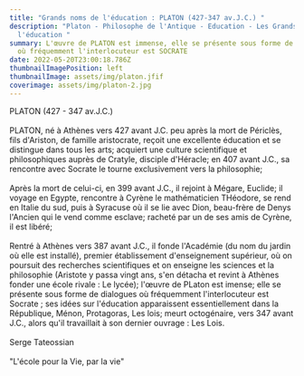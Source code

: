 ```yaml
---
title: "Grands noms de l'éducation : PLATON (427-347 av.J.C.) "
description: "Platon - Philosophe de l'Antique - Education - Les Grands noms de
  l'éducation "
summary: L'œuvre de PLATON est immense, elle se présente sous forme de dialogues
  où fréquemment l'interlocuteur est SOCRATE
date: 2022-05-20T23:00:18.786Z
thumbnailImagePosition: left
thumbnailImage: assets/img/platon.jfif
coverimage: assets/img/platon-2.jpg
---
```

PLATON (427 - 347 av.J.C.)\
\
PLATON, né à Athènes vers 427 avant J.C. peu après la mort de Périclès, fils d'Ariston, de famille aristocrate, reçoit une excellente éducation et se distingue dans tous les arts; acquiert une culture scientifique et philosophiques auprès de Cratyle, disciple d'Héracle; en 407 avant J.C., sa rencontre avec Socrate le tourne exclusivement vers la philosophie; \
\
Après la mort de celui-ci, en 399 avant J.C., il rejoint à Mégare, Euclide; il voyage en Egypte, rencontre à Cyrène le mathématicien THéodore, se rend en Italie du sud, puis à Syracuse où il se lie avec Dion, beau-frère de Denys l'Ancien qui le vend comme esclave; racheté par un de ses amis de Cyrène, il est libéré; \
\
Rentré à Athènes vers 387 avant J.C., il fonde l'Académie (du nom du jardin où elle est installé), premier établissement d'enseignement supérieur, où on poursuit des recherches scientifiques et on enseigne les sciences et la philosophie (Aristote y passa vingt ans, s'en détacha et revint à Athènes fonder une école rivale : Le lycée); l'œuvre de PLaton est imense; elle se présente sous forme de dialogues où fréquemment l'interlocuteur est Socrate ; ses idées sur l'éducation apparaissent essentiellement dans la République, Ménon, Protagoras, Les lois; meurt octogénaire, vers 347 avant J.C., alors qu'il travaillait à son dernier ouvrage : Les Lois. \
\
Serge Tateossian\
\
"L'école pour la Vie, par la vie"